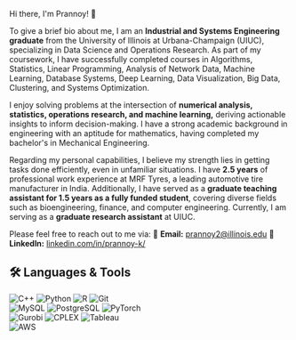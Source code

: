 Hi there, I'm Prannoy! 👋

To give a brief bio about me, I am an **Industrial and Systems Engineering graduate** from the University of Illinois at Urbana-Champaign (UIUC), specializing in Data Science and Operations Research. As part of my coursework, I have successfully completed courses in Algorithms, Statistics, Linear Programming, Analysis of Network Data, Machine Learning, Database Systems, Deep Learning, Data Visualization, Big Data, Clustering, and Systems Optimization.

I enjoy solving problems at the intersection of **numerical analysis, statistics, operations research, and machine learning,** deriving actionable insights to inform decision-making. I have a strong academic background in engineering with an aptitude for mathematics, having completed my bachelor's in Mechanical Engineering.

Regarding my personal capabilities, I believe my strength lies in getting tasks done efficiently, even in unfamiliar situations. I have **2.5 years** of professional work experience at MRF Tyres, a leading automotive tire manufacturer in India. Additionally, I have served as a **graduate teaching assistant for 1.5 years as a fully funded student**, covering diverse fields such as bioengineering, finance, and computer engineering. Currently, I am serving as a **graduate research assistant** at UIUC.

Please feel free to reach out to me via:
📧 **Email:** prannoy2@illinois.edu
🔗 **LinkedIn:** [linkedin.com/in/prannoy-k/](https://linkedin.com/in/prannoy-k/) 

## 🛠 Languages & Tools  
  
![C++](https://img.shields.io/badge/C++-00599C?style=for-the-badge&logo=c%2B%2B&logoColor=white)
![Python](https://img.shields.io/badge/Python-3776AB?style=for-the-badge&logo=python&logoColor=white)
![R](https://img.shields.io/badge/R-276DC3?style=for-the-badge&logo=r&logoColor=white)
![Git](https://img.shields.io/badge/Git-F05032?style=for-the-badge&logo=git&logoColor=white)  
![MySQL](https://img.shields.io/badge/MySQL-4479A1?style=for-the-badge&logo=mysql&logoColor=white)
![PostgreSQL](https://img.shields.io/badge/PostgreSQL-336791?style=for-the-badge&logo=postgresql&logoColor=white)
![PyTorch](https://img.shields.io/badge/PyTorch-EE4C2C?style=for-the-badge&logo=pytorch&logoColor=white)  
![Gurobi](https://img.shields.io/badge/Gurobi-ec2025?style=for-the-badge&logo=gurobi&logoColor=white)
![CPLEX](https://img.shields.io/badge/CPLEX-0033A0?style=for-the-badge&logo=ibm&logoColor=white)
![Tableau](https://img.shields.io/badge/Tableau-E97627?style=for-the-badge&logo=tableau&logoColor=white)  
![AWS](https://img.shields.io/badge/AWS-FF9900?style=for-the-badge&logo=amazonaws&logoColor=white)

<!--
**Prannoy-Kathiresan/Prannoy-Kathiresan** is a ✨ _special_ ✨ repository because its `README.md` (this file) appears on your GitHub profile.

Here are some ideas to get you started:

- 🔭 I’m currently working on ...
- 🌱 I’m currently learning ...
- 👯 I’m looking to collaborate on ...
- 🤔 I’m looking for help with ...
- 💬 Ask me about ...
- 📫 How to reach me: ...
- 😄 Pronouns: ...
- ⚡ Fun fact: ...
-->
